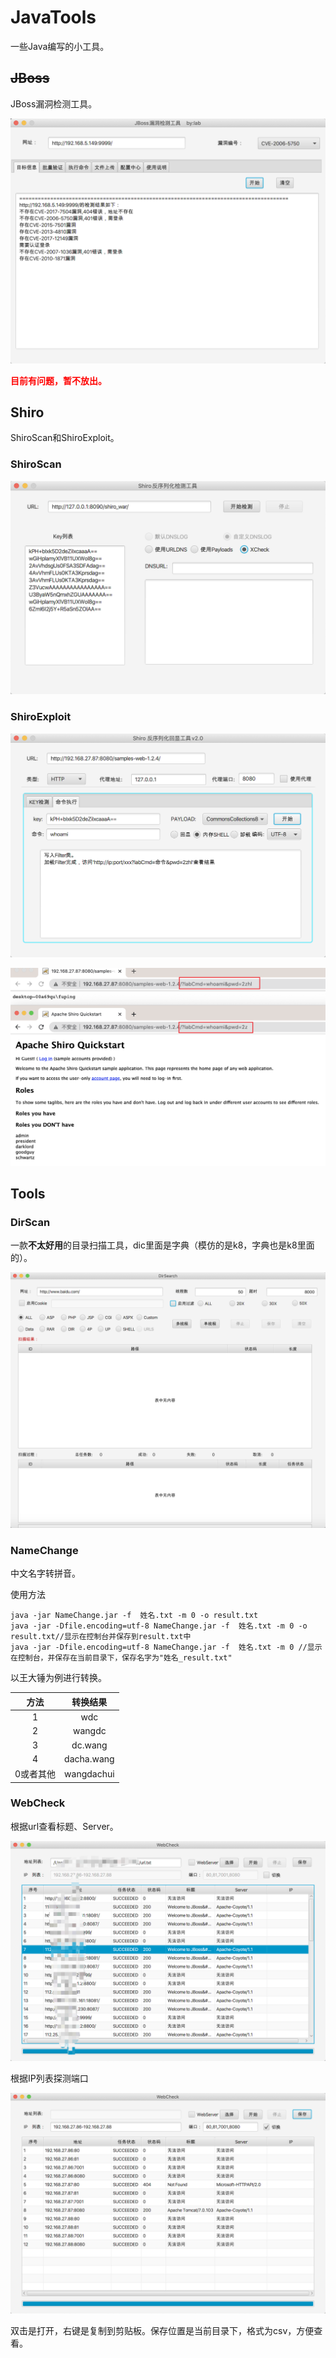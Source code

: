 # JavaTools

一些Java编写的小工具。

## ~~JBoss~~

JBoss漏洞检测工具。

![](JBoss/单一URL漏洞验证.png)

**<font color=red>目前有问题，暂不放出。</font>**

## Shiro

ShiroScan和ShiroExploit。

### ShiroScan

![ShiroScan.png](Shiro/ShiroScan.png)

### ShiroExploit

![ShiroExploit](Shiro/ShiroExploit-04.png)

![ShiroExploit](Shiro/ShiroExploit-05.png)

## Tools

### DirScan

一款**不太好用**的目录扫描工具，dic里面是字典（模仿的是k8，字典也是k8里面的）。

![](Tools/DirScan.png)



### NameChange

中文名字转拼音。

使用方法

```
java -jar NameChange.jar -f  姓名.txt -m 0 -o result.txt
java -jar -Dfile.encoding=utf-8 NameChange.jar -f  姓名.txt -m 0 -o result.txt//显示在控制台并保存到result.txt中
java -jar -Dfile.encoding=utf-8 NameChange.jar -f  姓名.txt -m 0 //显示在控制台，并保存在当前目录下，保存名字为"姓名_result.txt"
```



以王大锤为例进行转换。

|   方法    |  转换结果  |
| :-------: | :--------: |
|     1     |    wdc     |
|     2     |   wangdc   |
|     3     |  dc.wang   |
|     4     | dacha.wang |
| 0或者其他 | wangdachui |

### WebCheck

根据url查看标题、Server。

![](Tools/WebCheck01.png)



根据IP列表探测端口

![](Tools/WebCheck02.png)

双击是打开，右键是复制到剪贴板。保存位置是当前目录下，格式为csv，方便查看。